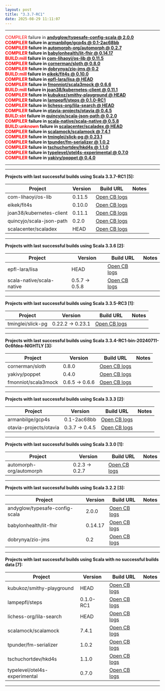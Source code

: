 ```yaml
---
layout: post
title: "3.3.7-RC1"
date: 2025-08-29 11:11:07
---
```


<hr>
<span style="color:red">COMPILER</span> failure in <span style="font-weight:bold"><a href="https://github.com/VirtusLab/community-build3/actions/runs/17293497845/job/49086127485">andyglow/typesafe-config-scala @ 2.0.0</a><br>
<span style="color:red">COMPILER</span> failure in <span style="font-weight:bold"><a href="https://github.com/VirtusLab/community-build3/actions/runs/17293497845/job/49086127522">armanbilge/gcp4s @ 0.1-2ac68bb</a><br>
<span style="color:red">COMPILER</span> failure in <span style="font-weight:bold"><a href="https://github.com/VirtusLab/community-build3/actions/runs/17293497845/job/49086127582">automorph-org/automorph @ 0.2.7</a><br>
<span style="color:red">COMPILER</span> failure in <span style="font-weight:bold"><a href="https://github.com/VirtusLab/community-build3/actions/runs/17293497845/job/49086127606">babylonhealth/lit-fhir @ 0.14.17</a><br>
<span style="color:red">BUILD:mill</span> failure in <span style="font-weight:bold"><a href="https://github.com/VirtusLab/community-build3/actions/runs/17293497845/job/49086127761">com-lihaoyi/os-lib @ 0.11.5</a><br>
<span style="color:red">COMPILER</span> failure in <span style="font-weight:bold"><a href="https://github.com/VirtusLab/community-build3/actions/runs/17293497845/job/49086127849">cornerman/sloth @ 0.8.0</a><br>
<span style="color:red">COMPILER</span> failure in <span style="font-weight:bold"><a href="https://github.com/VirtusLab/community-build3/actions/runs/17293498238/job/49086130688">dobrynya/zio-jms @ 0.2</a><br>
<span style="color:red">BUILD:mill</span> failure in <span style="font-weight:bold"><a href="https://github.com/VirtusLab/community-build3/actions/runs/17293498238/job/49086130882">eikek/fit4s @ 0.10.0</a><br>
<span style="color:red">COMPILER</span> failure in <span style="font-weight:bold"><a href="https://github.com/VirtusLab/community-build3/actions/runs/17293497845/job/49086128178">epfl-lara/lisa @ HEAD</a><br>
<span style="color:red">COMPILER</span> failure in <span style="font-weight:bold"><a href="https://github.com/VirtusLab/community-build3/actions/runs/17293497845/job/49086126792">fmonniot/scala3mock @ 0.6.6</a><br>
<span style="color:red">BUILD:mill</span> failure in <span style="font-weight:bold"><a href="https://github.com/VirtusLab/community-build3/actions/runs/17293497845/job/49086127176">joan38/kubernetes-client @ 0.11.1</a><br>
<span style="color:red">COMPILER</span> failure in <span style="font-weight:bold"><a href="https://github.com/VirtusLab/community-build3/actions/runs/17293497845/job/49086127221">kubukoz/smithy-playground @ HEAD</a><br>
<span style="color:red">COMPILER</span> failure in <span style="font-weight:bold"><a href="https://github.com/VirtusLab/community-build3/actions/runs/17293498238/job/49086129692">lampepfl/steps @ 0.1.0-RC1</a><br>
<span style="color:red">COMPILER</span> failure in <span style="font-weight:bold"><a href="https://github.com/VirtusLab/community-build3/actions/runs/17293497845/job/49086127295">lichess-org/lila-search @ HEAD</a><br>
<span style="color:red">COMPILER</span> failure in <span style="font-weight:bold"><a href="https://github.com/VirtusLab/community-build3/actions/runs/17293497845/job/49086128391">otavia-projects/otavia @ 0.4.5</a><br>
<span style="color:red">BUILD:sbt</span> failure in <span style="font-weight:bold"><a href="https://github.com/VirtusLab/community-build3/actions/runs/17293498238/job/49086128328">quincyjo/scala-json-path @ 0.2.0</a><br>
<span style="color:red">COMPILER</span> failure in <span style="font-weight:bold"><a href="https://github.com/VirtusLab/community-build3/actions/runs/17293497845/job/49086128801">scala-native/scala-native @ 0.5.8</a><br>
<span style="color:red">BUILD:unknown</span> failure in <span style="font-weight:bold"><a href="https://github.com/VirtusLab/community-build3/actions/runs/17293497845/job/49086128864">scalacenter/scaladex @ HEAD</a><br>
<span style="color:red">COMPILER</span> failure in <span style="font-weight:bold"><a href="https://github.com/VirtusLab/community-build3/actions/runs/17293497845/job/49086128919">scalamock/scalamock @ 7.4.1</a><br>
<span style="color:red">COMPILER</span> failure in <span style="font-weight:bold"><a href="https://github.com/VirtusLab/community-build3/actions/runs/17293497845/job/49086126334">tminglei/slick-pg @ 0.23.1</a><br>
<span style="color:red">COMPILER</span> failure in <span style="font-weight:bold"><a href="https://github.com/VirtusLab/community-build3/actions/runs/17293497845/job/49086126409">tpunder/fm-serializer @ 1.0.2</a><br>
<span style="color:red">COMPILER</span> failure in <span style="font-weight:bold"><a href="https://github.com/VirtusLab/community-build3/actions/runs/17293497845/job/49086126361">tschuchortdev/hkd4s @ 1.1.0</a><br>
<span style="color:red">COMPILER</span> failure in <span style="font-weight:bold"><a href="https://github.com/VirtusLab/community-build3/actions/runs/17293498238/job/49086125763">typelevel/otel4s-experimental @ 0.7.0</a><br>
<span style="color:red">COMPILER</span> failure in <span style="font-weight:bold"><a href="https://github.com/VirtusLab/community-build3/actions/runs/17293497845/job/49086126624">yakivy/poppet @ 0.4.0</a><br>
<hr>
<hr>
Projects with last successful builds using Scala <span style="font-weight:bold">3.3.7-RC1</span> [5]:<br>

| Project | Version | Build URL | Notes |
| ------- | ------- | --------- | ----- |
| com-lihaoyi/os-lib | 0.11.5 | [Open CB logs](https://github.com/VirtusLab/community-build3/actions/runs/17293497845/job/49086127761) |  |
| eikek/fit4s | 0.10.0 | [Open CB logs](https://github.com/VirtusLab/community-build3/actions/runs/17293498238/job/49086130882) |  |
| joan38/kubernetes-client | 0.11.1 | [Open CB logs](https://github.com/VirtusLab/community-build3/actions/runs/17293497845/job/49086127176) |  |
| quincyjo/scala-json-path | 0.2.0 | [Open CB logs](https://github.com/VirtusLab/community-build3/actions/runs/17293498238/job/49086128328) |  |
| scalacenter/scaladex | HEAD | [Open CB logs](https://github.com/VirtusLab/community-build3/actions/runs/17293497845/job/49086128864) |  |
<hr>
Projects with last successful builds using Scala <span style="font-weight:bold">3.3.6</span> [2]:<br>

| Project | Version | Build URL | Notes |
| ------- | ------- | --------- | ----- |
| epfl-lara/lisa | HEAD | [Open CB logs](https://github.com/VirtusLab/community-build3/actions/runs/17293497845/job/49086128178) |  |
| scala-native/scala-native | 0.5.7 -> 0.5.8 | [Open CB logs](https://github.com/VirtusLab/community-build3/actions/runs/17293497845/job/49086128801) |  |
<hr>
Projects with last successful builds using Scala <span style="font-weight:bold">3.3.5-RC3</span> [1]:<br>

| Project | Version | Build URL | Notes |
| ------- | ------- | --------- | ----- |
| tminglei/slick-pg | 0.22.2 -> 0.23.1 | [Open CB logs](https://github.com/VirtusLab/community-build3/actions/runs/17293497845/job/49086126334) |  |
<hr>
Projects with last successful builds using Scala <span style="font-weight:bold">3.3.4-RC1-bin-20240711-0c6fdea-NIGHTLY</span> [3]:<br>

| Project | Version | Build URL | Notes |
| ------- | ------- | --------- | ----- |
| cornerman/sloth | 0.8.0 | [Open CB logs](https://github.com/VirtusLab/community-build3/actions/runs/17293497845/job/49086127849) |  |
| yakivy/poppet | 0.4.0 | [Open CB logs](https://github.com/VirtusLab/community-build3/actions/runs/17293497845/job/49086126624) |  |
| fmonniot/scala3mock | 0.6.5 -> 0.6.6 | [Open CB logs](https://github.com/VirtusLab/community-build3/actions/runs/17293497845/job/49086126792) |  |
<hr>
Projects with last successful builds using Scala <span style="font-weight:bold">3.3.3</span> [2]:<br>

| Project | Version | Build URL | Notes |
| ------- | ------- | --------- | ----- |
| armanbilge/gcp4s | 0.1-2ac68bb | [Open CB logs](https://github.com/VirtusLab/community-build3/actions/runs/17293497845/job/49086127522) |  |
| otavia-projects/otavia | 0.3.7 -> 0.4.5 | [Open CB logs](https://github.com/VirtusLab/community-build3/actions/runs/17293497845/job/49086128391) |  |
<hr>
Projects with last successful builds using Scala <span style="font-weight:bold">3.3.0</span> [1]:<br>

| Project | Version | Build URL | Notes |
| ------- | ------- | --------- | ----- |
| automorph-org/automorph | 0.2.3 -> 0.2.7 | [Open CB logs](https://github.com/VirtusLab/community-build3/actions/runs/17293497845/job/49086127582) |  |
<hr>
Projects with last successful builds using Scala <span style="font-weight:bold">3.2.2</span> [3]:<br>

| Project | Version | Build URL | Notes |
| ------- | ------- | --------- | ----- |
| andyglow/typesafe-config-scala | 2.0.0 | [Open CB logs](https://github.com/VirtusLab/community-build3/actions/runs/17293497845/job/49086127485) |  |
| babylonhealth/lit-fhir | 0.14.17 | [Open CB logs](https://github.com/VirtusLab/community-build3/actions/runs/17293497845/job/49086127606) |  |
| dobrynya/zio-jms | 0.2 | [Open CB logs](https://github.com/VirtusLab/community-build3/actions/runs/17293498238/job/49086130688) |  |
<hr>
Projects with last successful builds using Scala <span style="font-weight:bold">with no successful builds data</span> [7]:<br>

| Project | Version | Build URL | Notes |
| ------- | ------- | --------- | ----- |
| kubukoz/smithy-playground | HEAD | [Open CB logs](https://github.com/VirtusLab/community-build3/actions/runs/17293497845/job/49086127221) |  |
| lampepfl/steps | 0.1.0-RC1 | [Open CB logs](https://github.com/VirtusLab/community-build3/actions/runs/17293498238/job/49086129692) |  |
| lichess-org/lila-search | HEAD | [Open CB logs](https://github.com/VirtusLab/community-build3/actions/runs/17293497845/job/49086127295) |  |
| scalamock/scalamock | 7.4.1 | [Open CB logs](https://github.com/VirtusLab/community-build3/actions/runs/17293497845/job/49086128919) |  |
| tpunder/fm-serializer | 1.0.2 | [Open CB logs](https://github.com/VirtusLab/community-build3/actions/runs/17293497845/job/49086126409) |  |
| tschuchortdev/hkd4s | 1.1.0 | [Open CB logs](https://github.com/VirtusLab/community-build3/actions/runs/17293497845/job/49086126361) |  |
| typelevel/otel4s-experimental | 0.7.0 | [Open CB logs](https://github.com/VirtusLab/community-build3/actions/runs/17293498238/job/49086125763) |  |
<hr>
